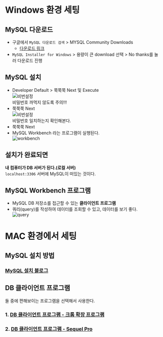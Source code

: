 # Windows 환경 세팅

## MySQL 다운로드
* 구글에서 `MySQL 다운로드 검색` > MYSQL Community Downloads
  * [다운로드 링크](https://dev.mysql.com/downloads/)
* `MySQL Installer for Windows` > 용량이 큰 download 선택 > No thanks를 눌러 다운로드 진행

## MySQL 설치
- Developer Default > 쭉쭉쭉 Next 및 Execute   
![비번설정](/material/images/marobiana/db/rootpw.png)  
비밀번호 까먹지 않도록 주의!!!  
- 쭉쭉쭉 Next  
![비번설정](/material/images/marobiana/db/pwcheck.png)  
비밀번호 일치하는지 확인해본다.
- 쭉쭉쭉 Next
- MySQL Workbench 라는 프로그램이 실행된다.  
![workbench](/material/images/marobiana/db/workbench.png)  

## 설치가 완료되면

**내 컴퓨터가 DB 서버가 된다.(로컬 서버)**  
`localhost:3306` 서버에 MySQL이 떠있는 것이다.

## MySQL Workbench 프로그램
- MySQL DB 저장소를 접근할 수 있는 **클라이언트 프로그램**
- 쿼리(query)를 작성하여 데이터를 조회할 수 있고, 데이터를 보기 좋다.  
![query](/material/images/marobiana/db/query.png) 

# MAC 환경에서 세팅
## MySQL 설치 방법
### [MySQL 설치 블로그](https://daimhada.tistory.com/121)

## DB 클라이언트 프로그램
둘 중에 편해보이는 프로그램을 선택해서 사용한다.

### 1. [DB 클라이언트 프로그램 - 크롬 확장 프로그램](https://chrome.google.com/webstore/detail/chrome-mysql-admin/ndgnpnpakfcdjmpgmcaknimfgcldechn)
### 2. [DB 클라이언트 프로그램 - Sequel Pro](http://www.sequelpro.com/)